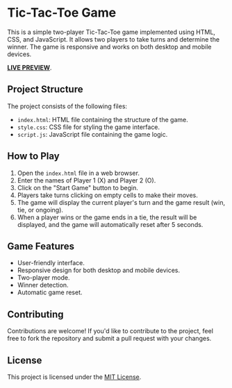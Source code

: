 # Tic-Tac-Toe Game

This is a simple two-player Tic-Tac-Toe game implemented using HTML, CSS, and JavaScript. It allows two players to take turns and determine the winner. The game is responsive and works on both desktop and mobile devices.

[**LIVE PREVIEW**](https://jmc123official.github.io/Tic-Tac-Toe/).

## Project Structure

The project consists of the following files:

- `index.html`: HTML file containing the structure of the game.
- `style.css`: CSS file for styling the game interface.
- `script.js`: JavaScript file containing the game logic.

## How to Play

1. Open the `index.html` file in a web browser.
2. Enter the names of Player 1 (X) and Player 2 (O).
3. Click on the "Start Game" button to begin.
4. Players take turns clicking on empty cells to make their moves.
5. The game will display the current player's turn and the game result (win, tie, or ongoing).
6. When a player wins or the game ends in a tie, the result will be displayed, and the game will automatically reset after 5 seconds.

## Game Features

- User-friendly interface.
- Responsive design for both desktop and mobile devices.
- Two-player mode.
- Winner detection.
- Automatic game reset.

## Contributing

Contributions are welcome! If you'd like to contribute to the project, feel free to fork the repository and submit a pull request with your changes.

## License

This project is licensed under the [MIT License](LICENSE).
